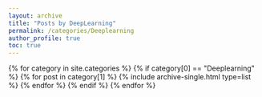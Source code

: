 ```yaml
---
layout: archive
title: "Posts by DeepLearning"
permalink: /categories/Deeplearning
author_profile: true
toc: true
---
```

{% for category in site.categories %}
  {% if category[0] == "Deeplearning" %}
    {% for post in category[1] %}
      {% include archive-single.html type=list %}
    {% endfor %}
  {% endif %}
{% endfor %}

